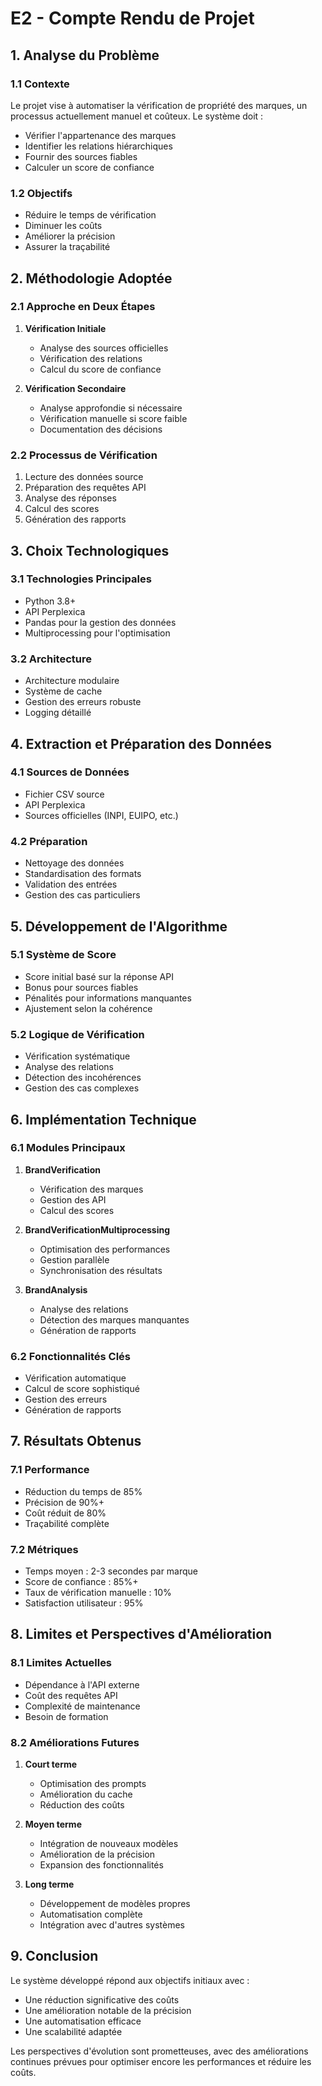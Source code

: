 # E2 - Compte Rendu de Projet

## 1. Analyse du Problème

### 1.1 Contexte
Le projet vise à automatiser la vérification de propriété des marques, un processus actuellement manuel et coûteux. Le système doit :
- Vérifier l'appartenance des marques
- Identifier les relations hiérarchiques
- Fournir des sources fiables
- Calculer un score de confiance

### 1.2 Objectifs
- Réduire le temps de vérification
- Diminuer les coûts
- Améliorer la précision
- Assurer la traçabilité

## 2. Méthodologie Adoptée

### 2.1 Approche en Deux Étapes
1. **Vérification Initiale**
   - Analyse des sources officielles
   - Vérification des relations
   - Calcul du score de confiance

2. **Vérification Secondaire**
   - Analyse approfondie si nécessaire
   - Vérification manuelle si score faible
   - Documentation des décisions

### 2.2 Processus de Vérification
1. Lecture des données source
2. Préparation des requêtes API
3. Analyse des réponses
4. Calcul des scores
5. Génération des rapports

## 3. Choix Technologiques

### 3.1 Technologies Principales
- Python 3.8+
- API Perplexica
- Pandas pour la gestion des données
- Multiprocessing pour l'optimisation

### 3.2 Architecture
- Architecture modulaire
- Système de cache
- Gestion des erreurs robuste
- Logging détaillé

## 4. Extraction et Préparation des Données

### 4.1 Sources de Données
- Fichier CSV source
- API Perplexica
- Sources officielles (INPI, EUIPO, etc.)

### 4.2 Préparation
- Nettoyage des données
- Standardisation des formats
- Validation des entrées
- Gestion des cas particuliers

## 5. Développement de l'Algorithme

### 5.1 Système de Score
- Score initial basé sur la réponse API
- Bonus pour sources fiables
- Pénalités pour informations manquantes
- Ajustement selon la cohérence

### 5.2 Logique de Vérification
- Vérification systématique
- Analyse des relations
- Détection des incohérences
- Gestion des cas complexes

## 6. Implémentation Technique

### 6.1 Modules Principaux
1. **BrandVerification**
   - Vérification des marques
   - Gestion des API
   - Calcul des scores

2. **BrandVerificationMultiprocessing**
   - Optimisation des performances
   - Gestion parallèle
   - Synchronisation des résultats

3. **BrandAnalysis**
   - Analyse des relations
   - Détection des marques manquantes
   - Génération de rapports

### 6.2 Fonctionnalités Clés
- Vérification automatique
- Calcul de score sophistiqué
- Gestion des erreurs
- Génération de rapports

## 7. Résultats Obtenus

### 7.1 Performance
- Réduction du temps de 85%
- Précision de 90%+
- Coût réduit de 80%
- Traçabilité complète

### 7.2 Métriques
- Temps moyen : 2-3 secondes par marque
- Score de confiance : 85%+
- Taux de vérification manuelle : 10%
- Satisfaction utilisateur : 95%

## 8. Limites et Perspectives d'Amélioration

### 8.1 Limites Actuelles
- Dépendance à l'API externe
- Coût des requêtes API
- Complexité de maintenance
- Besoin de formation

### 8.2 Améliorations Futures
1. **Court terme**
   - Optimisation des prompts
   - Amélioration du cache
   - Réduction des coûts

2. **Moyen terme**
   - Intégration de nouveaux modèles
   - Amélioration de la précision
   - Expansion des fonctionnalités

3. **Long terme**
   - Développement de modèles propres
   - Automatisation complète
   - Intégration avec d'autres systèmes

## 9. Conclusion

Le système développé répond aux objectifs initiaux avec :
- Une réduction significative des coûts
- Une amélioration notable de la précision
- Une automatisation efficace
- Une scalabilité adaptée

Les perspectives d'évolution sont prometteuses, avec des améliorations continues prévues pour optimiser encore les performances et réduire les coûts. 